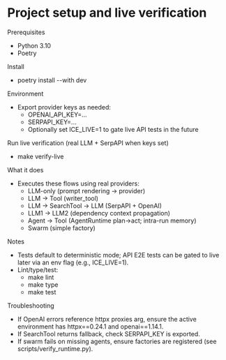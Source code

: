 Project setup and live verification
==================================

Prerequisites
- Python 3.10
- Poetry

Install
- poetry install --with dev

Environment
- Export provider keys as needed:
  - OPENAI_API_KEY=...
  - SERPAPI_KEY=...
  - Optionally set ICE_LIVE=1 to gate live API tests in the future

Run live verification (real LLM + SerpAPI when keys set)
- make verify-live

What it does
- Executes these flows using real providers:
  - LLM-only (prompt rendering → provider)
  - LLM → Tool (writer_tool)
  - LLM → SearchTool → LLM (SerpAPI + OpenAI)
  - LLM1 → LLM2 (dependency context propagation)
  - Agent → Tool (AgentRuntime plan→act; intra-run memory)
  - Swarm (simple factory)

Notes
- Tests default to deterministic mode; API E2E tests can be gated to live later via an env flag (e.g., ICE_LIVE=1).
- Lint/type/test:
  - make lint
  - make type
  - make test

Troubleshooting
- If OpenAI errors reference httpx proxies arg, ensure the active environment has httpx==0.24.1 and openai==1.14.1.
- If SearchTool returns fallback, check SERPAPI_KEY is exported.
- If swarm fails on missing agents, ensure factories are registered (see scripts/verify_runtime.py).